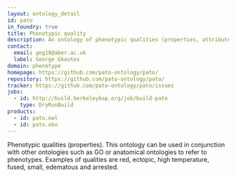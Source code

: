 ```yaml
---
layout: ontology_detail
id: pato
in_foundry: true
title: Phenotypic quality
description: An ontology of phenotypic qualities (properties, attributes or characteristics)
contact: 
  email: geg18@aber.ac.uk
  label: George Gkoutos
domain: phenotype
homepage: https://github.com/pato-ontology/pato/
repository: https://github.com/pato-ontology/pato/
tracker: https://github.com/pato-ontology/pato/issues
jobs:
  - id: http://build.berkeleybop.org/job/build-pato
    type: DryRunBuild
products: 
  - id: pato.owl
  - id: pato.obo
---
```


Phenotypic qualities (properties). This ontology can be used in conjunction with other ontologies such as GO or anatomical ontologies to refer to phenotypes. Examples of qualities are red, ectopic, high temperature, fused, small, edematous and arrested.
